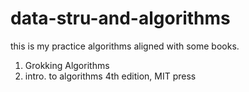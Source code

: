 # data-stru-and-algorithms
this is my practice algorithms aligned with some books.

1. Grokking Algorithms
2. intro. to algorithms 4th edition, MIT press

